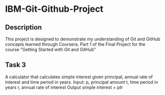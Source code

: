# IBM-Git-Github-Project

## Description
This project is designed to demonstrate my understanding of Git and GitHub concepts learned through Coursera.
Part 1 of the Final Project for the course "Getting Started with Git and GitHub"

## Task 3
A calculator that calculates simple interest given principal, annual rate of interest and time period in years.
Input:
   p, principal amount
   t, time period in years
   r, annual rate of interest
Output
   simple interest = p*t*r
